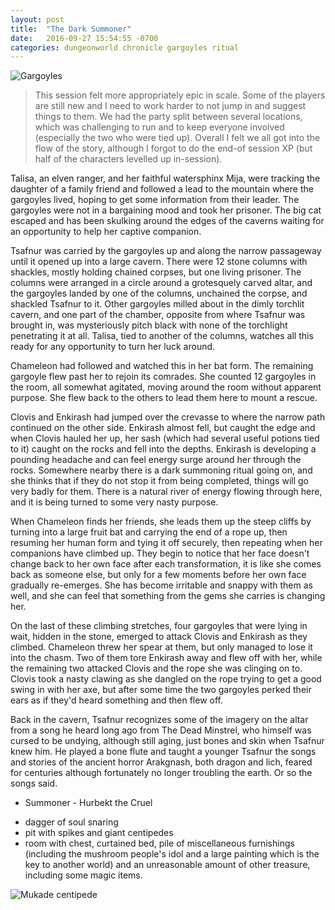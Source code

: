 ```yaml
---
layout: post
title:  "The Dark Summoner"
date:   2016-09-27 15:54:55 -0700
categories: dungeonworld chronicle gargoyles ritual
---
```

![Gargoyles](http://magickalgraphics.com/Graphics/Dark/Gargoyles/gargoyle33.jpg)

> This session felt more appropriately epic in scale. Some of the players are
> still new and I need to work harder to not jump in and suggest things to them.
> We had the party split between several locations, which was challenging to
> run and to keep everyone involved (especially the two who were tied up).
> Overall I felt we all got into the flow of the story, although I forgot to
> do the end-of session XP (but half of the characters levelled up in-session).

Talisa, an elven ranger, and her faithful watersphinx Mija, were tracking the daughter
of a family friend and followed a lead to the mountain where the gargoyles lived,
hoping to get some information from their leader. The gargoyles were not in a
bargaining mood and took her prisoner. The big cat escaped and has been skulking
around the edges of the caverns waiting for an opportunity to help her captive
companion.

Tsafnur was carried by the gargoyles up and along the narrow passageway until
it opened up into a large cavern. There were 12 stone columns with shackles,
mostly holding chained corpses, but one living prisoner. The columns were arranged
in a circle around a grotesquely carved altar, and the gargoyles landed by one
of the columns, unchained the corpse, and shackled Tsafnur to it. Other gargoyles
milled about in the dimly torchlit cavern, and one part of the chamber, opposite
from where Tsafnur was brought in, was mysteriously pitch black with none of the
torchlight penetrating it at all. Talisa, tied to another of the columns, watches
all this ready for any opportunity to turn her luck around.

Chameleon had followed and watched this in her bat form. The remaining gargoyle
flew past her to rejoin its comrades. She counted 12 gargoyles in the room, all
somewhat agitated, moving around the room without apparent purpose. She flew
back to the others to lead them here to mount a rescue.

Clovis and Enkirash had jumped over the crevasse to where the narrow path continued
on the other side. Enkirash almost fell, but caught the edge and when Clovis hauled
her up, her sash (which had several useful potions tied to it) caught on the rocks
and fell into the depths. Enkirash is developing a pounding headache and can feel
energy surge around her through the rocks. Somewhere nearby there is a dark
summoning ritual going on, and she thinks that if they do not stop it from being
completed, things will go very badly for them. There is a natural river of energy
flowing through here, and it is being turned to some very nasty purpose.

When Chameleon finds her friends, she leads them up the steep cliffs by turning into
a large fruit bat and carrying the end of a rope up, then resuming her human form
and tying it off securely, then repeating when her companions have climbed up.
They begin to notice that her face doesn't change back to her own face after each
transformation, it is like she comes back as someone else, but only for a few moments
before her own face gradually re-emerges. She has become irritable and snappy with
them as well, and she can feel that something from the gems she carries is changing
her.

On the last of these climbing stretches, four gargoyles that were lying in wait,
hidden in the stone, emerged to attack Clovis and Enkirash as they climbed. Chameleon
threw her spear at them, but only managed to lose it into the chasm. Two
of them tore Enkirash away and flew off with her, while the remaining two attacked
Clovis and the rope she was clinging on to. Clovis took a nasty clawing as she
dangled on the rope trying to get a good swing in with her axe, but after some
time the two gargoyles perked their ears as if they'd heard something and then
flew off.

Back in the cavern, Tsafnur recognizes some of the imagery on the altar from a song
he heard long ago from The Dead Minstrel, who himself was cursed to be undying,
although still aging, just bones and skin when Tsafnur knew him. He played a bone
flute and taught a younger Tsafnur the songs and stories of the ancient horror
Arakgnash, both dragon and lich, feared for centuries although fortunately no longer
troubling the earth. Or so the songs said.


* Summoner - Hurbekt the Cruel

- dagger of soul snaring
- pit with spikes and giant centipedes
- room with chest, curtained bed, pile of miscellaneous furnishings (including the
    mushroom people's idol and a large painting which is the key to another world)
    and an unreasonable amount of other treasure, including some magic items.

![Mukade centipede](https://thejapans.files.wordpress.com/2011/07/1336626300_514b097807.jpg)
